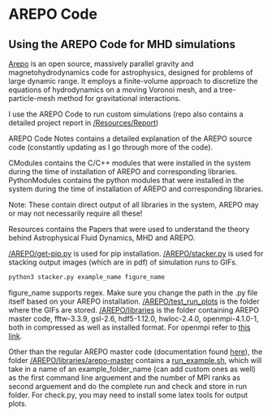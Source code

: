 # AREPO Code
## Using the AREPO Code for MHD simulations
[Arepo] is an open source, massively parallel gravity and magnetohydrodynamics code for astrophysics, designed for problems of large dynamic range. It employs a finite-volume approach to discretize the equations of hydrodynamics on a moving Voronoi mesh, and a tree-particle-mesh method for gravitational interactions.

I use the AREPO Code to run custom simulations (repo also contains a detailed project report in [/Resources/Report])

AREPO Code Notes contains a detailed explanation of the AREPO source code (constantly updating as I go through more of the code).

CModules contains the C/C++ modules that were installed in the system during the time of installation of AREPO and corresponding libraries.
PythonModules contains the python modules that were installed in the system during the time of installation of AREPO and corresponding libraries.

Note: These contain direct output of all libraries in the system, AREPO may or may not necessarily require all these!

Resources contains the Papers that were used to understand the theory behind Astrophysical Fluid Dynamics, MHD and AREPO. 

[/AREPO/get-pip.py] is used for pip installation.
[/AREPO/stacker.py] is used for stacking output images (which are in pdf) of simulation runs to GIFs.

```sh
python3 stacker.py example_name figure_name
```
figure_name supports regex. Make sure you change the path in the .py file itself based on your AREPO installation.
[/AREPO/test_run_plots] is the folder where the GIFs are stored.
[/AREPO/libraries] is the folder containing AREPO master code, fftw-3.3.9, gsl-2.6, hdf5-1.12.0, hwloc-2.4.0, openmpi-4.1.0-1, both in compressed as well as installed format. For openmpi refer to [this link].

Other than the regular AREPO master code (documentation found [here]), the folder [/AREPO/libraries/arepo-master] contains a [run_example.sh], which will take in a name of an example_folder_name (can add custom ones as well) as the first command line arguement and the number of MPI ranks as second arguement and do the complete run and check and store in run folder. For check.py, you may need to install some latex tools for output plots.




[//]: # (These are reference links used in the body of this note and get stripped out when the markdown processor does its job. There is no need to format nicely because it shouldn't be seen. Thanks SO - http://stackoverflow.com/questions/4823468/store-comments-in-markdown-syntax)
  [Arepo]: <https://arepo-code.org/>
  [/Resources/Report]: <https://github.com/AstroDnerd/Astro-and-Cosmo-Simulations/tree/master/AREPO%20Code/Resources/Report>
  [/AREPO/get-pip.py]: <https://github.com/AstroDnerd/Astro-and-Cosmo-Simulations/blob/master/AREPO%20Code/AREPO/get-pip.py>
  [/AREPO/stacker.py]: <https://github.com/AstroDnerd/Astro-and-Cosmo-Simulations/blob/master/AREPO%20Code/AREPO/stacker.py>
  [/AREPO/test_run_plots]: <https://github.com/AstroDnerd/Astro-and-Cosmo-Simulations/tree/master/AREPO%20Code/AREPO/test_run_plots>
 [/AREPO/libraries]: <https://github.com/AstroDnerd/Astro-and-Cosmo-Simulations/tree/master/AREPO%20Code/AREPO/libraries>
 [here]: <https://arepo-code.org/wp-content/userguide/index.html>
 [/AREPO/libraries/arepo-master]: <https://github.com/AstroDnerd/Astro-and-Cosmo-Simulations/tree/master/AREPO%20Code/AREPO/libraries/arepo-master>
 [run_example.sh]: <https://github.com/AstroDnerd/Astro-and-Cosmo-Simulations/blob/master/AREPO%20Code/AREPO/libraries/arepo-master/run_example.sh>
 [this link]: <https://edu.itp.phys.ethz.ch/hs12/programming_techniques/openmpi.pdf>
